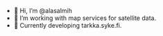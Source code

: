 - 👋 Hi, I’m @alasalmih
- 👀 I’m working with map services for satellite data.
- 🌱 Currently developing tarkka.syke.fi.


<!---
alasalmih/alasalmih is a ✨ special ✨ repository because its `README.md` (this file) appears on your GitHub profile.
You can click the Preview link to take a look at your changes.
--->
